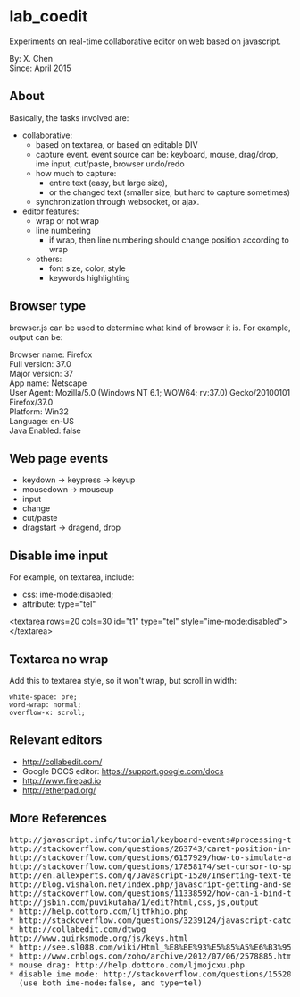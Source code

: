 # lab_coedit
Experiments on real-time collaborative editor on web based on javascript.

By: X. Chen  
Since: April 2015  

About
-----

Basically, the tasks involved are:
- collaborative:
  - based on textarea, or based on editable DIV
  - capture event. event source can be: keyboard, mouse, drag/drop, ime input, cut/paste, browser undo/redo
  - how much to capture: 
    - entire text (easy, but large size), 
    - or the changed text (smaller size, but hard to capture sometimes)
  - synchronization through websocket, or ajax.
- editor features:
  - wrap or not wrap
  - line numbering
    - if wrap, then line numbering should change position according to wrap
  - others: 
    - font size, color, style
    - keywords highlighting


Browser type
-----

browser.js can be used to determine what kind of browser it is. For example, output can be:

Browser name: Firefox  
Full version: 37.0  
Major version: 37  
App name: Netscape  
User Agent: Mozilla/5.0 (Windows NT 6.1; WOW64; rv:37.0) Gecko/20100101 Firefox/37.0  
Platform: Win32  
Language: en-US  
Java Enabled: false  

Web page events
-----

- keydown -> keypress -> keyup
- mousedown -> mouseup
- input
- change
- cut/paste
- dragstart -> dragend, drop
 
Disable ime input
-----

For example, on textarea, include:

- css: ime-mode:disabled;
- attribute: type="tel"

&lt;textarea rows=20 cols=30 id="t1" type="tel" style="ime-mode:disabled">&lt;/textarea>

Textarea no wrap
--------------

Add this to textarea style, so it won't wrap, but scroll in width:

    white-space: pre;
    word-wrap: normal;
    overflow-x: scroll;


Relevant editors
--------

- http://collabedit.com/
- Google DOCS editor: https://support.google.com/docs
- http://www.firepad.io
- http://etherpad.org/

More References
-----------

<pre>
http://javascript.info/tutorial/keyboard-events#processing-the-character-keypress
http://stackoverflow.com/questions/263743/caret-position-in-textarea-in-characters-from-the-start
http://stackoverflow.com/questions/6157929/how-to-simulate-a-mouse-click-using-javascript
http://stackoverflow.com/questions/17858174/set-cursor-to-specific-position-on-specific-line-in-a-textarea
http://en.allexperts.com/q/Javascript-1520/Inserting-text-text-area.htm
http://blog.vishalon.net/index.php/javascript-getting-and-setting-caret-position-in-textarea/
http://stackoverflow.com/questions/11338592/how-can-i-bind-to-the-change-event-of-a-textarea-in-jquery
http://jsbin.com/puvikutaha/1/edit?html,css,js,output
* http://help.dottoro.com/ljtfkhio.php
* http://stackoverflow.com/questions/3239124/javascript-catch-paste-event-in-textarea
* http://collabedit.com/dtwpg
http://www.quirksmode.org/js/keys.html
* http://see.sl088.com/wiki/Html_%E8%BE%93%E5%85%A5%E6%B3%95%E4%BA%8B%E4%BB%B6
* http://www.cnblogs.com/zoho/archive/2012/07/06/2578885.html
* mouse drag: http://help.dottoro.com/ljmojcxu.php
* disable ime mode: http://stackoverflow.com/questions/15520410/disable-ime-mode-in-google-chrome
  (use both ime-mode:false, and type=tel)
</pre>
